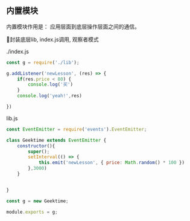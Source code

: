 ## 内置模块

内置模块作用是：   应用层面到底层操作层面之间的通信。

封装底层lib, index.js调用, 观察者模式

./index.js
```js
const g = require('./lib');

g.addListener('newLesson', (res) => {
    if(res.price < 80) {
        console.log('买')
    }
    console.log('yeah!',res)

})
```

lib.js
```js
const EventEmitter = require('events').EventEmitter;

class Geektime extends EventEmitter {
    constructor(){
        super();
        setInterval(() => {
            this.emit('newLesson', { price: Math.random() * 100 })
        },3000)
    }


}

const g = new Geektime;

module.exports = g;

```